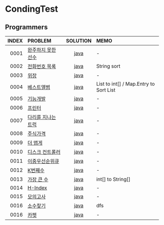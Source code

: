 # CondingTest
## Programmers

| INDEX | PROBLEM                                                                |SOLUTION| MEMO                                            |
|------:|:-----------------------------------------------------------------------|:----:|:------------------------------------------------|
|  0001 | [완주하지 못한 선수](https://programmers.co.kr/learn/courses/30/lessons/42576) |[java](https://programmers.co.kr/learn/courses/30/lessons/42576)| -                                               |
|  0002 | [전화번호 목록](https://programmers.co.kr/learn/courses/30/lessons/42577)    |[java](https://github.com/wangjh789/condingTest/blob/main/src/programmers/%EC%A0%84%ED%99%94%EB%B2%88%ED%98%B8_%EB%AA%A9%EB%A1%9D.java)| String sort                                     |
|  0003 | [위장](https://programmers.co.kr/learn/courses/30/lessons/42578)         |[java](https://github.com/wangjh789/condingTest/blob/main/src/programmers/%EC%9C%84%EC%9E%A5.java)| -                                               |
|  0004 | [베스트앨범](https://programmers.co.kr/learn/courses/30/lessons/42579)      |[java](https://github.com/wangjh789/condingTest/blob/main/src/programmers/%EB%B2%A0%EC%8A%A4%ED%8A%B8%EC%95%A8%EB%B2%94.java)| List<Integer> to int[] / Map.Entry to Sort List |
|  0005 | [기능개발](https://programmers.co.kr/learn/courses/30/lessons/42586)       |[java]()| -                                               |
|  0006 | [프린터](https://programmers.co.kr/learn/courses/30/lessons/42587)        |[java]()| -                                               |
|  0007 | [다리를 지나는 트럭](https://programmers.co.kr/learn/courses/30/lessons/42583) |[java]()| -                                               |
|  0008 | [주식가격](https://programmers.co.kr/learn/courses/30/lessons/42584)       |[java]()| -                                               |
|  0009 | [더 맵게](https://programmers.co.kr/learn/courses/30/lessons/42626)       |[java]()| -                                               |
|  0010 | [디스크 컨트롤러](https://programmers.co.kr/learn/courses/30/lessons/42627)   |[java]()| -                                               |
|  0011 | [이중우선순위큐](https://programmers.co.kr/learn/courses/30/lessons/42628)    |[java]()| -                                               |
|  0012 | [K번째수](https://programmers.co.kr/learn/courses/30/lessons/42748)       |[java]()| -                                               |
|  0013 | [가장 큰 수](https://programmers.co.kr/learn/courses/30/lessons/42746)     |[java]()| int[] to String[]                               |
|  0014 | [H-Index](https://programmers.co.kr/learn/courses/30/lessons/42747)    |[java]()| -                                               |
|  0015 | [모의고사](https://programmers.co.kr/learn/courses/30/lessons/42840)       |[java]()| -                                               |
|  0016 | [소수찾기](https://programmers.co.kr/learn/courses/30/lessons/42839)       |[java]()| dfs                                             |
|  0016 | [카펫](https://programmers.co.kr/learn/courses/30/lessons/42842)       |[java]()| -                                               |

